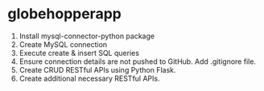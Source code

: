 # globehopperapp
1. Install mysql-connector-python package
2. Create MySQL connection
3. Execute create & insert SQL queries
4. Ensure connection details are not pushed to GitHub. Add .gitignore file.
5. Create CRUD RESTful APIs using Python Flask.
6. Create additional necessary RESTful APIs.